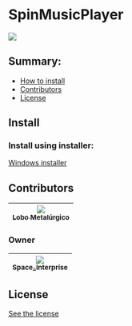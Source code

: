 # SpinMusicPlayer
<img src="https://raw.githubusercontent.com/emanuelfranklyn/SpinMusicPlayerDesktop/main/respositoryResouces/readmegif.gif">

## Summary:
- [How to install](#install)
- [Contributors](#contributors)
- [License](#license)

## Install
### Install using installer:

[Windows installer](https://github.com/emanuelfranklyn/SpinMusicPlayerDesktop/releases/download/v1.0.0-beta-1.2/Spin-Music-Player-setup-1.0.0-beta-1.2-win.exe)

## Contributors

| [<img src="https://avatars.githubusercontent.com/u/43734867?s=128&v=4" witdh="115"><br><sub>Lobo Metalúrgico</sub>](https://github.com/LoboMetalurgico) |
| :---: |

### Owner

| [<img src="https://avatars.githubusercontent.com/u/44732812?s=128&v=4" witdh="115"><br><sub>Space_Interprise</sub>](https://github.com/emanuelfranklyn) |
| :---: |

## License

[See the license](https://github.com/emanuelfranklyn/SpinMusicPlayerDesktop/blob/main/LICENSE)

